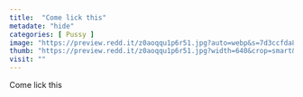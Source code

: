 ```yaml
---
title:  "Come lick this"
metadate: "hide"
categories: [ Pussy ]
image: "https://preview.redd.it/z0aoqqu1p6r51.jpg?auto=webp&s=7d3ccfda80acbf56b4bbf4a4f5d632d0e51b80f5"
thumb: "https://preview.redd.it/z0aoqqu1p6r51.jpg?width=640&crop=smart&auto=webp&s=5bba7a7e0dbcb594419a498cc429c35e287f2f9f"
visit: ""
---
```

Come lick this

